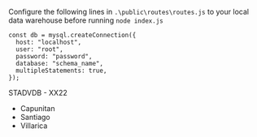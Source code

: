 Configure the following lines in `.\public\routes\routes.js` to your local data warehouse before running `node index.js`

```
const db = mysql.createConnection({
  host: "localhost",
  user: "root",
  password: "password",
  database: "schema_name", 
  multipleStatements: true,
});
```

STADVDB - XX22
- Capunitan
- Santiago
- Villarica  
